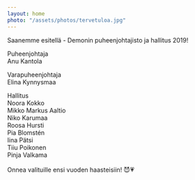 ```yaml
---
layout: home
photo: "/assets/photos/tervetuloa.jpg"
---
```


Saanemme esitellä - Demonin puheenjohtajisto ja hallitus 2019!

Puheenjohtaja<br>
Anu Kantola

Varapuheenjohtaja<br>
Elina Kynnysmaa

Hallitus<br>
Noora Kokko <br>
Mikko Markus Aaltio<br>
Niko Karumaa<br>
Roosa Hursti<br>
Pia Blomstén<br>
Iina Pätsi<br>
Tiiu Poikonen<br>
Pinja Valkama<br>
<br>
Onnea valituille ensi vuoden haasteisiin! 😈💗
